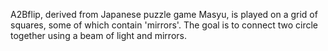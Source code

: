 A2Bflip, derived from Japanese puzzle game Masyu, is played on a grid of
squares, some of which contain 'mirrors'. The goal is to connect two circle
together using a beam of light and mirrors.